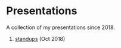 # Presentations
A collection of my presentations since 2018.

1. [standups](https://github.com/geekyshacklebolt/presentations/blog/gh-pages/standups) (Oct 2018)
